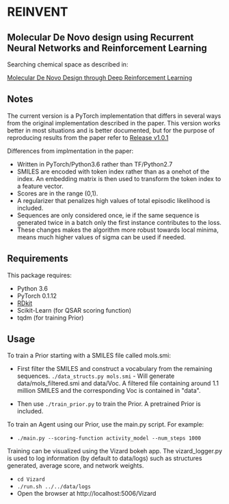 
# REINVENT
## Molecular De Novo design using Recurrent Neural Networks and Reinforcement Learning

Searching chemical space as described in:

[Molecular De Novo Design through Deep Reinforcement Learning](https://arxiv.org/abs/1704.07555)

## Notes
The current version is a PyTorch implementation that differs in several ways from the original implementation described in the paper. This version works better in most situations and is better documented, but for the purpose of reproducing results from the paper refer to [Release v1.0.1](https://github.com/MarcusOlivecrona/REINVENT/releases/tag/v1.0.1)

Differences from implmentation in the paper:
* Written in PyTorch/Python3.6 rather than TF/Python2.7
* SMILES are encoded with token index rather than as a onehot of the index. An embedding matrix is then used to transform the token index to a feature vector.
* Scores are in the range (0,1).
* A regularizer that penalizes high values of total episodic likelihood is included.
* Sequences are only considered once, ie if the same sequence is generated twice in a batch only the first instance contributes to the loss.
* These changes makes the algorithm more robust towards local minima, means much higher values of sigma can be used if needed.

## Requirements

This package requires:
* Python 3.6
* PyTorch 0.1.12 
* [RDkit](http://www.rdkit.org/docs/Install.html)
* Scikit-Learn (for QSAR scoring function)
* tqdm (for training Prior)

## Usage

To train a Prior starting with a SMILES file called mols.smi:

* First filter the SMILES and construct a vocabulary from the remaining sequences. `./data_structs.py mols.smi`   - Will generate data/mols_filtered.smi and data/Voc. A filtered file containing around 1.1 million SMILES and the corresponding Voc is contained in "data".

* Then use `./train_prior.py` to train the Prior. A pretrained Prior is included.

To train an Agent using our Prior, use the main.py script. For example:

* `./main.py --scoring-function activity_model --num_steps 1000`

Training can be visualized using the Vizard bokeh app. The vizard_logger.py is used to log information (by default to data/logs) such as structures generated, average score, and network weights.

* `cd Vizard`
* `./run.sh ../../data/logs`
* Open the browser at http://localhost:5006/Vizard


